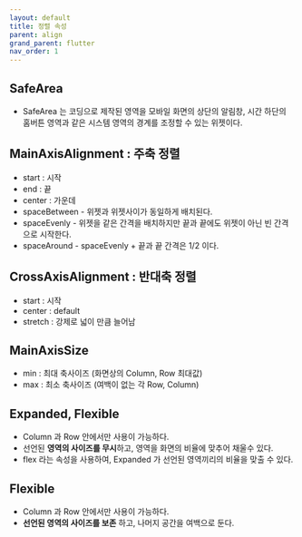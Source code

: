 ```yaml
---
layout: default
title: 정렬 속성
parent: align
grand_parent: flutter
nav_order: 1
---
```


## SafeArea
- SafeArea 는 코딩으로 제작된 영역을 모바일 화면의 상단의 알림창, 시간 하단의 홈버튼 영역과 같은 시스템 영역의 경계를 조정할 수 있는 위젯이다.

## MainAxisAlignment : 주축 정렬
- start : 시작
- end : 끝
- center : 가운데
- spaceBetween - 위젯과 위젯사이가 동일하게 배치된다.
- spaceEvenly - 위젯을 같은 간격을 배치하지만 끝과 끝에도 위젯이 아닌 빈 간격으로 시작한다.
- spaceAround - spaceEvenly + 끝과 끝 간격은 1/2 이다.

## CrossAxisAlignment : 반대축 정렬
- start : 시작
- center : default 
- stretch : 강제로 넓이 만큼 늘어남

## MainAxisSize 
- min : 최대 축사이즈 (화면상의 Column, Row 최대값)
- max : 최소 축사이즈 (여백이 없는 각 Row, Column)

## Expanded, Flexible
- Column 과 Row 안에서만 사용이 가능하다.
- 선언된 **영역의 사이즈를 무시**하고, 영역을 화면의 비율에 맞추어 채울수 있다.
- flex 라는 속성을 사용하여, Expanded 가 선언된 영역끼리의 비율을 맞출 수 있다.

## Flexible
- Column 과 Row 안에서만 사용이 가능하다.
- **선언된 영역의 사이즈를 보존** 하고, 나머지 공간을 여백으로 둔다. 

